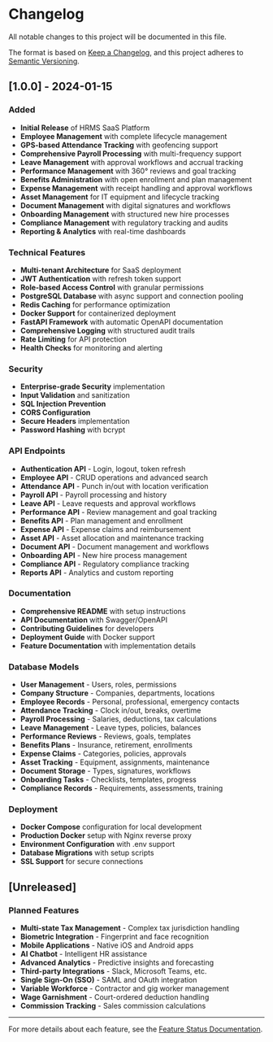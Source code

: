 # Changelog

All notable changes to this project will be documented in this file.

The format is based on [Keep a Changelog](https://keepachangelog.com/en/1.0.0/),
and this project adheres to [Semantic Versioning](https://semver.org/spec/v2.0.0.html).

## [1.0.0] - 2024-01-15

### Added

- **Initial Release** of HRMS SaaS Platform
- **Employee Management** with complete lifecycle management
- **GPS-based Attendance Tracking** with geofencing support
- **Comprehensive Payroll Processing** with multi-frequency support
- **Leave Management** with approval workflows and accrual tracking
- **Performance Management** with 360° reviews and goal tracking
- **Benefits Administration** with open enrollment and plan management
- **Expense Management** with receipt handling and approval workflows
- **Asset Management** for IT equipment and lifecycle tracking
- **Document Management** with digital signatures and workflows
- **Onboarding Management** with structured new hire processes
- **Compliance Management** with regulatory tracking and audits
- **Reporting & Analytics** with real-time dashboards

### Technical Features

- **Multi-tenant Architecture** for SaaS deployment
- **JWT Authentication** with refresh token support
- **Role-based Access Control** with granular permissions
- **PostgreSQL Database** with async support and connection pooling
- **Redis Caching** for performance optimization
- **Docker Support** for containerized deployment
- **FastAPI Framework** with automatic OpenAPI documentation
- **Comprehensive Logging** with structured audit trails
- **Rate Limiting** for API protection
- **Health Checks** for monitoring and alerting

### Security

- **Enterprise-grade Security** implementation
- **Input Validation** and sanitization
- **SQL Injection Prevention**
- **CORS Configuration**
- **Secure Headers** implementation
- **Password Hashing** with bcrypt

### API Endpoints

- **Authentication API** - Login, logout, token refresh
- **Employee API** - CRUD operations and advanced search
- **Attendance API** - Punch in/out with location verification
- **Payroll API** - Payroll processing and history
- **Leave API** - Leave requests and approval workflows
- **Performance API** - Review management and goal tracking
- **Benefits API** - Plan management and enrollment
- **Expense API** - Expense claims and reimbursement
- **Asset API** - Asset allocation and maintenance tracking
- **Document API** - Document management and workflows
- **Onboarding API** - New hire process management
- **Compliance API** - Regulatory compliance tracking
- **Reports API** - Analytics and custom reporting

### Documentation

- **Comprehensive README** with setup instructions
- **API Documentation** with Swagger/OpenAPI
- **Contributing Guidelines** for developers
- **Deployment Guide** with Docker support
- **Feature Documentation** with implementation details

### Database Models

- **User Management** - Users, roles, permissions
- **Company Structure** - Companies, departments, locations
- **Employee Records** - Personal, professional, emergency contacts
- **Attendance Tracking** - Clock in/out, breaks, overtime
- **Payroll Processing** - Salaries, deductions, tax calculations
- **Leave Management** - Leave types, policies, balances
- **Performance Reviews** - Reviews, goals, templates
- **Benefits Plans** - Insurance, retirement, enrollments
- **Expense Claims** - Categories, policies, approvals
- **Asset Tracking** - Equipment, assignments, maintenance
- **Document Storage** - Types, signatures, workflows
- **Onboarding Tasks** - Checklists, templates, progress
- **Compliance Records** - Requirements, assessments, training

### Deployment

- **Docker Compose** configuration for local development
- **Production Docker** setup with Nginx reverse proxy
- **Environment Configuration** with .env support
- **Database Migrations** with setup scripts
- **SSL Support** for secure connections

## [Unreleased]

### Planned Features

- **Multi-state Tax Management** - Complex tax jurisdiction handling
- **Biometric Integration** - Fingerprint and face recognition
- **Mobile Applications** - Native iOS and Android apps
- **AI Chatbot** - Intelligent HR assistance
- **Advanced Analytics** - Predictive insights and forecasting
- **Third-party Integrations** - Slack, Microsoft Teams, etc.
- **Single Sign-On (SSO)** - SAML and OAuth integration
- **Variable Workforce** - Contractor and gig worker management
- **Wage Garnishment** - Court-ordered deduction handling
- **Commission Tracking** - Sales commission calculations

---

For more details about each feature, see the [Feature Status Documentation](FEATURE_STATUS.md).
